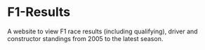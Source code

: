 # F1-Results


A website to view F1 race results (including qualifying), driver and constructor standings from 2005 to the latest season.
